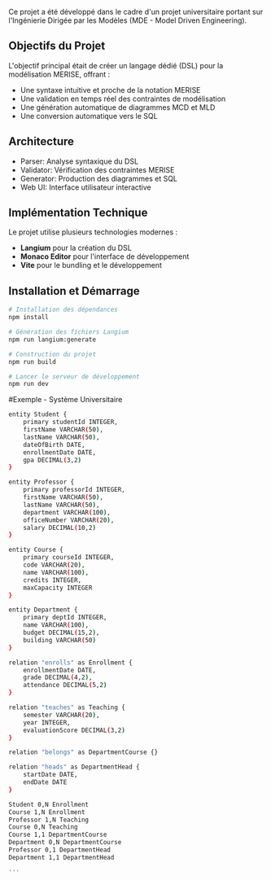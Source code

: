 
Ce projet a été développé dans le cadre d'un projet universitaire portant sur l'Ingénierie Dirigée par les Modèles (MDE - Model Driven Engineering). 

## Objectifs du Projet

L'objectif principal était de créer un langage dédié (DSL) pour la modélisation MERISE, offrant :
- Une syntaxe intuitive et proche de la notation MERISE
- Une validation en temps réel des contraintes de modélisation
- Une génération automatique de diagrammes MCD et MLD
- Une conversion automatique vers le SQL

## Architecture

- Parser: Analyse syntaxique du DSL
- Validator: Vérification des contraintes MERISE
- Generator: Production des diagrammes et SQL
- Web UI: Interface utilisateur interactive

## Implémentation Technique

Le projet utilise plusieurs technologies modernes :
- **Langium** pour la création du DSL
- **Monaco Editor** pour l'interface de développement
- **Vite** pour le bundling et le développement



## Installation et Démarrage

```bash
# Installation des dépendances
npm install

# Génération des fichiers Langium
npm run langium:generate

# Construction du projet
npm run build

# Lancer le serveur de développement
npm run dev
```

#Exemple - Système Universitaire

```bash
entity Student {
    primary studentId INTEGER,
    firstName VARCHAR(50),
    lastName VARCHAR(50),
    dateOfBirth DATE,
    enrollmentDate DATE,
    gpa DECIMAL(3,2)
}

entity Professor {
    primary professorId INTEGER,
    firstName VARCHAR(50),
    lastName VARCHAR(50),
    department VARCHAR(100),
    officeNumber VARCHAR(20),
    salary DECIMAL(10,2)
}

entity Course {
    primary courseId INTEGER,
    code VARCHAR(20),
    name VARCHAR(100),
    credits INTEGER,
    maxCapacity INTEGER
}

entity Department {
    primary deptId INTEGER,
    name VARCHAR(100),
    budget DECIMAL(15,2),
    building VARCHAR(50)
}

relation "enrolls" as Enrollment {
    enrollmentDate DATE,
    grade DECIMAL(4,2),
    attendance DECIMAL(5,2)
}

relation "teaches" as Teaching {
    semester VARCHAR(20),
    year INTEGER,
    evaluationScore DECIMAL(3,2)
}

relation "belongs" as DepartmentCourse {}

relation "heads" as DepartmentHead {
    startDate DATE,
    endDate DATE
}

Student 0,N Enrollment
Course 1,N Enrollment
Professor 1,N Teaching
Course 0,N Teaching
Course 1,1 DepartmentCourse
Department 0,N DepartmentCourse
Professor 0,1 DepartmentHead
Department 1,1 DepartmentHead

'''





